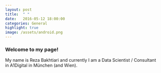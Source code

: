 ```yaml
---
layout: post
title:  " "
date:   2016-05-12 18:00:00
categories: General
highlight: true
image: /assets/android.png
---
```

### Welcome to my page!
My name is Reza Bakhtiari and currently I am a Data Scientist / Consultant in A1Digital in München (and Wien).



